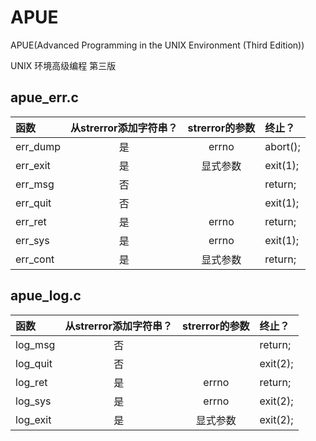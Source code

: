 # APUE

APUE(Advanced Programming in the UNIX Environment (Third Edition))

UNIX 环境高级编程 第三版

## apue_err.c

|函数|从strerror添加字符串？|strerror的参数|终止？|
|:--|:--:|:--:|:--|
|err_dump|是|errno|abort();|
|err_exit|是|显式参数|exit(1);|
|err_msg|否||return;|
|err_quit|否||exit(1);|
|err_ret|是|errno|return;|
|err_sys|是|errno|exit(1);|
|err_cont|是|显式参数|return;|

## apue_log.c

|函数|从strerror添加字符串？|strerror的参数|终止？|
|:--|:--:|:--:|:--|
|log_msg|否||return;|
|log_quit|否||exit(2);|
|log_ret|是|errno|return;|
|log_sys|是|errno|exit(2);|
|log_exit|是|显式参数|exit(2);|

